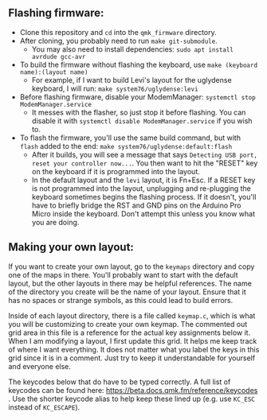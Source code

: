 ## Flashing firmware:
* Clone this repository and `cd` into the `qmk_firmware` directory.
* After cloning, you probably need to run `make git-submodule`.
   - You may also need to install dependencies: `sudo apt install avrdude gcc-avr`
* To build the firmware without flashing the keyboard, use `make (keyboard name):(layout name)`
   - For example, if I want to build Levi's layout for the uglydense keyboard, I will run:
   `make system76/uglydense:levi`
* Before flashing firmware, disable your ModemManager: `systemctl stop ModemManager.service`
   - It messes with the flasher, so just stop it before flashing. You can disable it with `systemctl disable ModemManager.service` if you wish to.
* To flash the firmware, you'll use the same build command, but with `flash` added to the end:
   `make system76/uglydense:default:flash`
   - After it builds, you will see a message that says `Detecting USB port, reset your controller now...`. You then want to hit the "RESET" key on the keyboard if it is programmed into the layout. 
   - In the default layout and the `levi` layout, it is Fn+Esc. If a RESET key is not programmed into the layout, unplugging and re-plugging the keyboard sometimes begins the flashing process. If it doesn't, you'll have to briefly bridge the RST and GND pins on the Arduino Pro Micro inside the keyboard. Don't attempt this unless you know what you are doing.
   
## Making your own layout:
If you want to create your own layout, go to the `keymaps` directory and copy one of the maps in there. You'll probably want to start with the default layout, but the other layouts in there may be helpful references. The name of the directory you create will be the name of your layout. Ensure that it has no spaces or strange symbols, as this could lead to build errors.

Inside of each layout directory, there is a file called `keymap.c`, which is what you will be customizing to create your own keymap. The commented out grid area in this file is a reference for the actual key assignments below it. When I am modifying a layout, I first update this grid. It helps me keep track of where I want everything. It does not matter what you label the keys in this grid since it is in a comment. Just try to keep it understandable for yourself and everyone else.

The keycodes below that do have to be typed correctly. A full list of keycodes can be found here: https://beta.docs.qmk.fm/reference/keycodes .  Use the shorter keycode alias to help keep these lined up (e.g. use `KC_ESC` instead of `KC_ESCAPE`).

